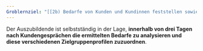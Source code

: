 ```yaml
---
Groblernziel: "[[2b) Bedarfe von Kunden und Kundinnen feststellen sowie Zielgruppen unterscheiden]]"
---
```

Der Auszubildende ist selbstständig in der Lage, **innerhalb von drei Tagen nach Kundengesprächen die ermittelten Bedarfe zu analysieren und diese verschiedenen Zielgruppenprofilen zuzuordnen**.